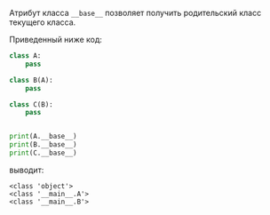 Атрибут класса `__base__` позволяет получить родительский класс текущего класса.

Приведенный ниже код:

```python
class A:
    pass

class B(A):
    pass

class C(B):
    pass


print(A.__base__)
print(B.__base__)
print(C.__base__)
```

выводит:

```no-highlight
<class 'object'>
<class '__main__.A'>
<class '__main__.B'>
```